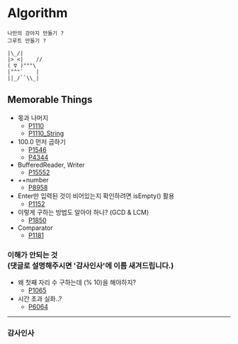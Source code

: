# Algorithm

```
나만의 강아지 만들기 ? 
그루트 만들기 ?

|\_/|
|> <|    //
( ∇ )"""\
|"^"`    |
||_/``\\_|
```

## Memorable Things
* 몫과 나머지
    * [P1110](./src/com/algorithm/baekjoon/problem/rules/P1110.java)<br/>
    * [P1110_String](./src/com/algorithm/baekjoon/problem/rules/P1110_String.java)
* 100.0 먼저 곱하기
    * [P1546](./src/com/algorithm/baekjoon/problem/math/P1546.java)<br/>
    * [P4344](./src/com/algorithm/baekjoon/problem/math/P4344.java)
* BufferedReader, Writer
    * [P15552](./src/com/algorithm/baekjoon/problem/io/P15552.java)
* ++number
    * [P8958](./src/com/algorithm/baekjoon/problem/array/P8958.java)
* Enter만 입력된 것이 비어있는지 확인하려면 isEmpty() 활용
    * [P1152](./src/com/algorithm/baekjoon/problem/string/P1152.java)
* 이렇게 구하는 방법도 알아야 하나? (GCD & LCM)
    * [P1850](./src/com/algorithm/baekjoon/problem/math/P1850_recursive.java)
* Comparator
    * [P1181](./src/com/algorithm/baekjoon/problem/sort/P1181.java)

### 이해가 안되는 것<br/>(댓글로 설명해주시면 '감사인사'에 이름 새겨드립니다.)
* 왜 첫째 자리 수 구하는데 (% 10)을 해야하지?
    * [P1065](./src/com/algorithm/baekjoon/problem/math/P1065.java)
* 시간 초과 실화..?
    * [P6064](./src/com/algorithm/baekjoon/problem/rules/P6064_not.java)
    
---

### 감사인사
